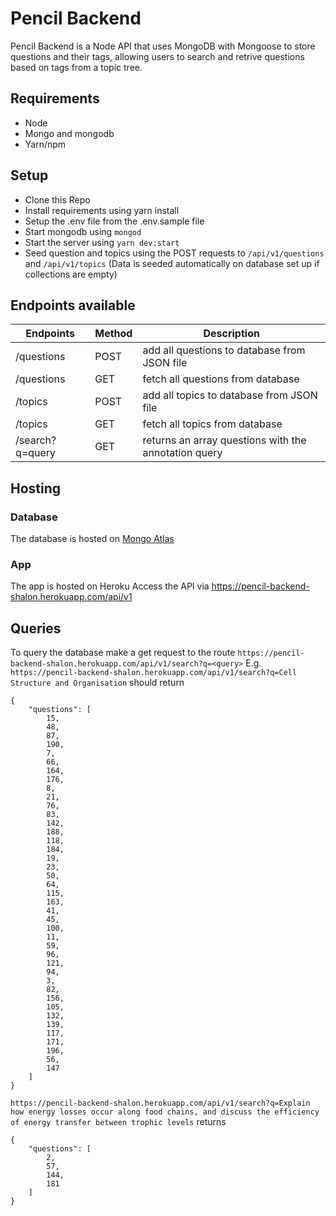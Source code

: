 # Pencil Backend
Pencil Backend is a Node API that uses MongoDB with Mongoose to store questions and their tags, allowing users to search and retrive questions based on tags from a topic tree.

## Requirements
- Node
- Mongo and mongodb
- Yarn/npm

## Setup
- Clone this Repo
- Install requirements using yarn install
- Setup the .env file from the .env.sample file
- Start mongodb using `mongod`
- Start the server using `yarn dev:start`
- Seed question and topics using the POST requests to `/api/v1/questions` and `/api/v1/topics`
(Data is seeded automatically on database set up if collections are empty)

## Endpoints available
| Endpoints                 | Method  | Description                                         |
|---------------------------|---------|-----------------------------------------------------|
|  /questions               | POST    | add all questions to database from JSON file        |
|  /questions               | GET     | fetch all questions from database                   | 
|  /topics                  | POST    | add all topics to database from JSON file           |
|  /topics                  | GET     | fetch all topics from database                      |
|  /search?q=query          | GET     | returns an array questions with the annotation query|

## Hosting
### Database
The database is hosted on [Mongo Atlas](https://cloud.mongodb.com/)

### App
The app is hosted on Heroku
Access the API via https://pencil-backend-shalon.herokuapp.com/api/v1

## Queries
To query the database make a get request to the route `https://pencil-backend-shalon.herokuapp.com/api/v1/search?q=<query>`
E.g.
`https://pencil-backend-shalon.herokuapp.com/api/v1/search?q=Cell Structure and Organisation`
should return
```
{
    "questions": [
        15,
        48,
        87,
        190,
        7,
        66,
        164,
        176,
        8,
        21,
        76,
        83,
        142,
        188,
        118,
        184,
        19,
        23,
        50,
        64,
        115,
        163,
        41,
        45,
        100,
        11,
        59,
        96,
        121,
        94,
        3,
        82,
        156,
        105,
        132,
        139,
        117,
        171,
        196,
        56,
        147
    ]
}
```

`https://pencil-backend-shalon.herokuapp.com/api/v1/search?q=Explain how energy losses occur along food chains, and discuss the efficiency of energy transfer between trophic levels`
returns
```
{
    "questions": [
        2,
        57,
        144,
        181
    ]
}
```

